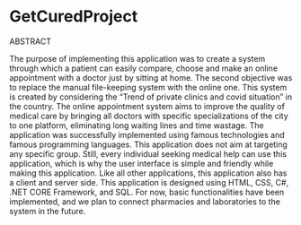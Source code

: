 # GetCuredProject

ABSTRACT

The purpose of implementing this application was to create a system through which a patient can easily compare,
choose and make an online appointment with a doctor just by sitting at home. The second objective was to replace the
manual file-keeping system with the online one. This system is created by considering the “Trend of private clinics 
and covid situation” in the country. The online appointment system aims to improve the quality of medical care by
bringing all doctors with specific specializations of the city to one platform, eliminating long waiting lines and time wastage.
The application was successfully implemented using famous technologies and famous programming languages. This application does
not aim at targeting any specific group. Still, every individual seeking medical help can use this application, which is why the
user interface is simple and friendly while making this application. Like all other applications, this application also has a 
client and server side. This application is designed using HTML, CSS, C#, .NET CORE Framework, and SQL.
For now, basic functionalities have been implemented, and we plan to connect pharmacies and laboratories to the system in the future. 
